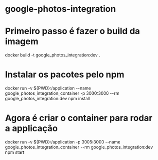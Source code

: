 # google-photos-integration


# Primeiro passo é fazer o build da imagem
docker build -t google_photos_integration:dev .

# Instalar os pacotes pelo npm
docker run -v ${PWD}:/application --name google_photos_integration_container -p 3000:3000 --rm google_photos_integration:dev npm install

# Agora é criar o container para rodar a applicação
docker run -v ${PWD}:/application -p 3005:3000 --name google_photos_integration_container --rm google_photos_integration:dev npm start